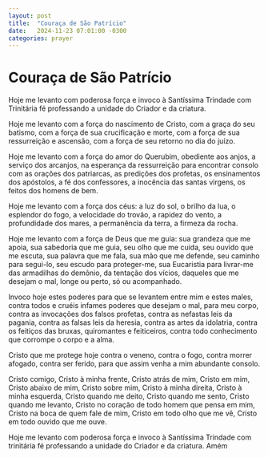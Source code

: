 ```yaml
---
layout: post
title:  "Couraça de São Patrício"
date:   2024-11-23 07:01:00 -0300
categories: prayer
---
```

# Couraça de São Patrício

Hoje me levanto com poderosa força e invoco à Santíssima Trindade com Trinitária fé professando a unidade do Criador e da criatura.

Hoje me levanto com a força do nascimento de Cristo, com a graça do seu batismo, com a força de sua crucificação e morte, com a força de sua ressurreição e ascensão, com a força de seu retorno no dia do juízo.

Hoje me levanto com a força do amor do Querubim, obediente aos anjos, a serviço dos arcanjos, na esperança da ressurreição para encontrar consolo com as orações dos patriarcas, as predições dos profetas, os ensinamentos dos apóstolos, a fé dos confessores, a inocência das santas virgens, os feitos dos homens de bem.

Hoje me levanto com a força dos céus: a luz do sol, o brilho da lua, o esplendor do fogo, a velocidade do trovão, a rapidez do vento, a profundidade dos mares, a permanência da terra, a firmeza da rocha.

Hoje me levanto com a força de Deus que me guia: sua grandeza que me apoia, sua sabedoria que me guia, seu olho que me cuida, seu ouvido que me escuta, sua palavra que me fala, sua mão que me defende, seu caminho para segui-lo, seu escudo para proteger-me, sua Eucaristia para livrar-me das armadilhas do demônio, da tentação dos vícios, daqueles que me desejam o mal, longe ou perto, só ou acompanhado.

Invoco hoje estes poderes para que se levantem entre mim e estes males, contra todos e cruéis infames poderes que desejam o mal, para meu corpo, contra as invocações dos falsos profetas, contra as nefastas leis da pagania, contra as falsas leis da heresia, contra as artes da idolatria, contra os feitiços das bruxas, quiromantes e feiticeiros, contra todo conhecimento que corrompe o corpo e a alma.

Cristo que me protege hoje contra o veneno, contra o fogo, contra morrer afogado, contra ser ferido, para que assim venha a mim abundante consolo.

Cristo comigo,
Cristo à minha frente,
Cristo atrás de mim,
Cristo em mim,
Cristo abaixo de mim,
Cristo sobre mim,
Cristo à minha direita,
Cristo à minha esquerda,
Cristo quando me deito,
Cristo quando me sento,
Cristo quando me levanto,
Cristo no coração de todo homem que pensa em mim,
Cristo na boca de quem fale de mim,
Cristo em todo olho que me vê,
Cristo em todo ouvido que me ouve.

Hoje me levanto com poderosa força e invoco à Santíssima Trindade com trinitária fé professando a unidade do Criador e da criatura. Amém
